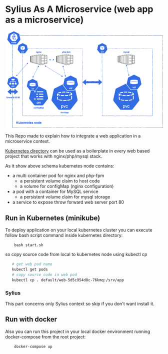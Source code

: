 # Sylius As A Microservice (web app as a microservice)

![](docs/images/kubernetes-nginx-php-fpm-mysql.png)

This Repo made to explain how to integrate a web application in a microservice context.

[Kubernetes directory](https://github.com/sergioska/sylius-as-a-microservice/tree/master/kubernetes) can be used as a boilerplate in every web based project that works with nginx/php/mysql stack.

As it show above schema kubernetes node contains:

* a multi container pod for nginx and php-fpm
    * a persistent volume claim to host code
    * a volume for configMap (nginx configuration)
* a pod with a container for MySQL service
    * a persistent volume claim for mysql storage
* a service to expose throw forward web server port 80

## Run in Kubernetes (minikube)

To deploy application on your local kubernetes cluster you can execute follow bash script command inside kubernetes directory:

```
    bash start.sh
```

so copy source code from local to kubernetes node using kubectl cp

```bash
   # get web pod name
   kubectl get pods
   # copy source code in web pod
   kubectl cp . default/web-5d5c954d8c-76kmq:/srv/app
```

### Sylius

This part concerns only Sylius context so skip if you don't want install it.


## Run with docker

Also you can run this project in your local docker environment running docker-compose from the root project:

```
    docker-compose up
```



